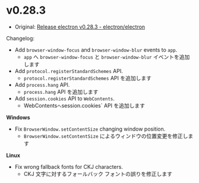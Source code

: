 # v0.28.3

- Original: [Release electron v0.28.3 - electron/electron](https://github.com/electron/electron/releases/tag/v0.28.3)

Changelog:

- Add `browser-window-focus` and `browser-window-blur` events to `app`.
  - `app` へ `browser-window-focus` と `browser-window-blur` イベントを追加します
- Add `protocol.registerStandardSchemes` API.
  - `protocol.registerStandardSchemes` API を追加します
- Add `process.hang` API.
  - `process.hang` API を追加します
- Add `session.cookies` API to `WebContents`.
  - WebContents` へ `session.cookies` API を追加します

**Windows**

- Fix `BrowserWindow.setContentSize` changing window position.
  - `BrowserWindow.setContentSize` によるウィンドウの位置変更を修正します

**Linux**

- Fix wrong fallback fonts for CKJ characters.
  - CKJ 文字に対するフォールバック フォントの誤りを修正します
